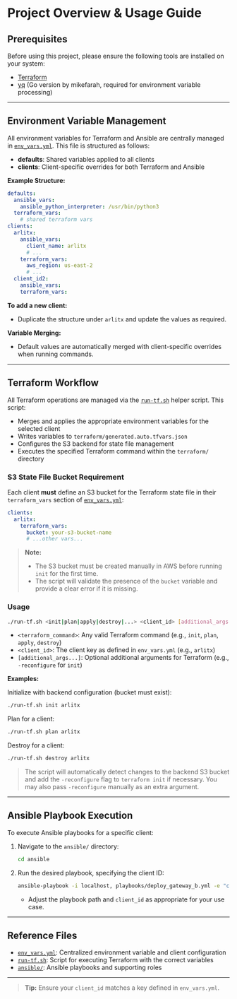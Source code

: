 # Project Overview & Usage Guide

## Prerequisites

Before using this project, please ensure the following tools are installed on your system:

- [Terraform](https://www.terraform.io/downloads.html)
- [yq](https://github.com/mikefarah/yq) (Go version by mikefarah, required for environment variable processing)

---

## Environment Variable Management

All environment variables for Terraform and Ansible are centrally managed in [`env_vars.yml`](./env_vars.yml). This file is structured as follows:

- **defaults**: Shared variables applied to all clients
- **clients**: Client-specific overrides for both Terraform and Ansible

**Example Structure:**

```yaml
defaults:
  ansible_vars:
    ansible_python_interpreter: /usr/bin/python3
  terraform_vars:
    # shared terraform vars
clients:
  arlitx:
    ansible_vars:
      client_name: arlitx
      # ...
    terraform_vars:
      aws_region: us-east-2
      # ...
  client_id2:
    ansible_vars:
    terraform_vars:
```

**To add a new client:**

- Duplicate the structure under `arlitx` and update the values as required.

**Variable Merging:**

- Default values are automatically merged with client-specific overrides when running commands.

---

## Terraform Workflow

All Terraform operations are managed via the [`run-tf.sh`](./run-tf.sh) helper script. This script:

- Merges and applies the appropriate environment variables for the selected client
- Writes variables to `terraform/generated.auto.tfvars.json`
- Configures the S3 backend for state file management
- Executes the specified Terraform command within the `terraform/` directory

### S3 State File Bucket Requirement

Each client **must** define an S3 bucket for the Terraform state file in their `terraform_vars` section of [`env_vars.yml`](./env_vars.yml):

```yaml
clients:
  arlitx:
    terraform_vars:
      bucket: your-s3-bucket-name
      # ...other vars...
```

> **Note:**
>
> - The S3 bucket must be created manually in AWS before running `init` for the first time.
> - The script will validate the presence of the `bucket` variable and provide a clear error if it is missing.

### Usage

```bash
./run-tf.sh <init|plan|apply|destroy|...> <client_id> [additional_args...]
```

- `<terraform_command>`: Any valid Terraform command (e.g., `init`, `plan`, `apply`, `destroy`)
- `<client_id>`: The client key as defined in `env_vars.yml` (e.g., `arlitx`)
- `[additional_args...]`: Optional additional arguments for Terraform (e.g., `-reconfigure` for `init`)

**Examples:**

Initialize with backend configuration (bucket must exist):

```bash
./run-tf.sh init arlitx
```

Plan for a client:

```bash
./run-tf.sh plan arlitx
```

Destroy for a client:

```bash
./run-tf.sh destroy arlitx
```

> The script will automatically detect changes to the backend S3 bucket and add the `-reconfigure` flag to `terraform init` if necessary. You may also pass `-reconfigure` manually as an extra argument.

---

## Ansible Playbook Execution

To execute Ansible playbooks for a specific client:

1. Navigate to the `ansible/` directory:
   ```bash
   cd ansible
   ```
2. Run the desired playbook, specifying the client ID:
   ```bash
   ansible-playbook -i localhost, playbooks/deploy_gateway_b.yml -e "client_id=arlitx"
   ```
   - Adjust the playbook path and `client_id` as appropriate for your use case.

---

## Reference Files

- [`env_vars.yml`](./env_vars.yml): Centralized environment variable and client configuration
- [`run-tf.sh`](./run-tf.sh): Script for executing Terraform with the correct variables
- [`ansible/`](./ansible/): Ansible playbooks and supporting roles

---

> **Tip:** Ensure your `client_id` matches a key defined in `env_vars.yml`.
